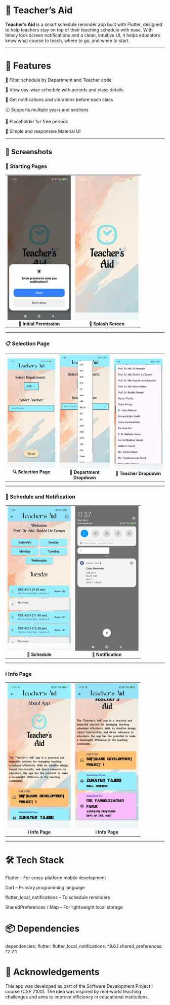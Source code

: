 
# 📖 Teacher’s Aid

**Teacher’s Aid** is a smart schedule reminder app built with Flutter, designed to help teachers stay on top of their teaching schedule with ease. With timely lock screen notifications and a clean, intuitive UI, it helps educators know what course to teach, where to go, and when to start.

---

# 🚀 Features

🔹 Filter schedule by Department and Teacher code

🔹 View day-wise schedule with periods and class details

🔔 Get notifications and vibrations before each class

🕜 Supports multiple years and sections

🔹 Placeholder for free periods

🎨 Simple and responsive Material UI

---

## 📸 Screenshots

### 📲 Starting Pages

<table>
  <tr>
    <td align="center">
      <img src="screenshots/initial_permisson.jpg" width="200px"><br>
      <b>🔐 Initial Permission</b>
    </td>
    <td align="center">
      <img src="screenshots/splash_sreen.jpg" width="200px"><br>
      <b>🌊 Splash Screen</b>
    </td>
  </tr>
</table>

---

### 📋 Selection Page

<table>
  <tr>
    <td align="center">
      <img src="screenshots/selection_page.jpg" width="200px"><br>
      <b>🔍 Selection Page</b>
    </td>
    <td align="center">
      <img src="screenshots/dept_dropdown.jpg" width="200px"><br>
      <b>🔽 Department Dropdown</b>
    </td>
    <td align="center">
      <img src="screenshots/teacher_dropdown.jpg" width="200px"><br>
      <b>🔽 Teacher Dropdown</b>
    </td>
  </tr>
</table>

---

### 📆 Schedule and Notification

<table>
  <tr>
    <td align="center">
      <img src="screenshots/details_page.jpg" width="200px"><br>
      <b>📆 Schedule</b>
    </td>
    <td align="center">
      <img src="screenshots/notification.jpg" width="200px"><br>
      <b>📳 Notification</b>
    </td>
  </tr>
</table>

---

### ℹ️ Info Page

<table>
  <tr>
    <td align="center">
      <img src="screenshots/info page_1.jpg" width="200px"><br>
      <b>ℹ️ Info Page</b>
    </td>
    <td align="center">
      <img src="screenshots/info_page_2.jpg" width="200px"><br>
      <b>ℹ️ Info Page</b>
    </td>
  </tr>
</table>

---





# 🛠️ Tech Stack

Flutter – For cross-platform mobile development

Dart – Primary programming language

flutter_local_notifications – To schedule reminders

SharedPreferences / Map – For lightweight local storage


# 📦 Dependencies

dependencies:
  flutter:
  flutter_local_notifications: ^9.6.1
  shared_preferences: ^2.2.1

# 🙏 Acknowledgements

This app was developed as part of the Software Development Project I course (CSE 2100). The idea was inspired by real-world teaching challenges and aims to improve efficiency in educational institutions.